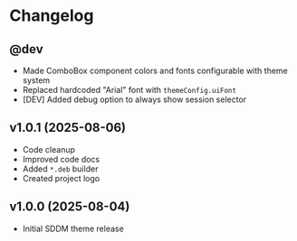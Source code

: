 # Changelog

## @dev
- Made ComboBox component colors and fonts configurable with theme system
- Replaced hardcoded "Arial" font with `themeConfig.uiFont`
- [DEV] Added debug option to always show session selector

## v1.0.1 (2025-08-06)
- Code cleanup
- Improved code docs
- Added `*.deb` builder
- Created project logo

## v1.0.0 (2025-08-04)
- Initial SDDM theme release
